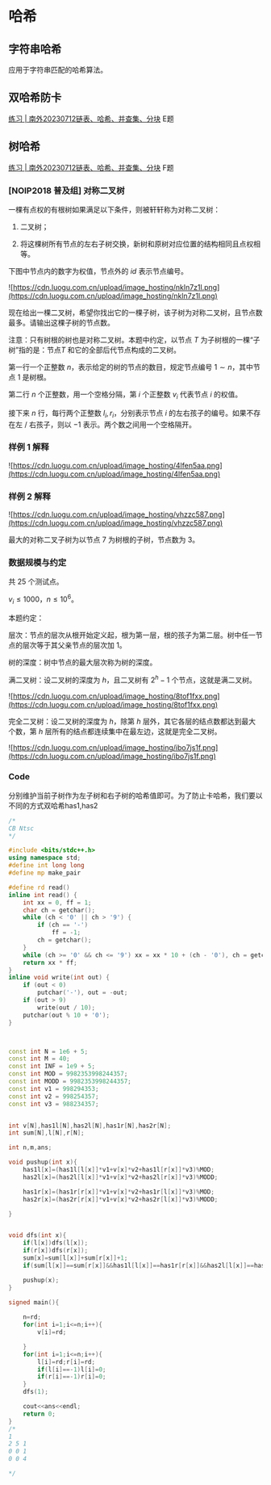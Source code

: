 # 哈希

## 字符串哈希

应用于字符串匹配的哈希算法。



## 双哈希防卡

[练习 | 南外20230712链表、哈希、并查集、分块](https://flowus.cn/6f0fba60-f356-44a6-b89a-8012f66cb0a9) E题

## 树哈希

[练习 | 南外20230712链表、哈希、并查集、分块](https://flowus.cn/6f0fba60-f356-44a6-b89a-8012f66cb0a9) F题

### [NOIP2018 普及组] 对称二叉树

一棵有点权的有根树如果满足以下条件，则被轩轩称为对称二叉树：

1. 二叉树；

2. 将这棵树所有节点的左右子树交换，新树和原树对应位置的结构相同且点权相等。

下图中节点内的数字为权值，节点外的 $id$ 表示节点编号。

![https://cdn.luogu.com.cn/upload/image_hosting/nkln7z1l.png](https://cdn.luogu.com.cn/upload/image_hosting/nkln7z1l.png)

现在给出一棵二叉树，希望你找出它的一棵子树，该子树为对称二叉树，且节点数最多。请输出这棵子树的节点数。

注意：只有树根的树也是对称二叉树。本题中约定，以节点 $T$ 为子树根的一棵“子 树”指的是：节点$T$ 和它的全部后代节点构成的二叉树。

第一行一个正整数 $n$，表示给定的树的节点的数目，规定节点编号 $1 \sim n$，其中节点 $1$ 是树根。

第二行 $n$ 个正整数，用一个空格分隔，第 $i$ 个正整数 $v_i$ 代表节点 $i$ 的权值。

接下来 $n$ 行，每行两个正整数 $l_i, r_i$，分别表示节点 $i$ 的左右孩子的编号。如果不存在左 / 右孩子，则以 $-1$ 表示。两个数之间用一个空格隔开。

### 样例 1 解释

![https://cdn.luogu.com.cn/upload/image_hosting/4lfen5aa.png](https://cdn.luogu.com.cn/upload/image_hosting/4lfen5aa.png)

### 样例 2 解释

![https://cdn.luogu.com.cn/upload/image_hosting/vhzzc587.png](https://cdn.luogu.com.cn/upload/image_hosting/vhzzc587.png)

最大的对称二叉子树为以节点 $7$ 为树根的子树，节点数为 $3$。

### 数据规模与约定

共 $25$ 个测试点。

$v_i ≤ 1000$，$n ≤ 10^6$。

本题约定：

层次：节点的层次从根开始定义起，根为第一层，根的孩子为第二层。树中任一节 点的层次等于其父亲节点的层次加 $1$。

树的深度：树中节点的最大层次称为树的深度。

满二叉树：设二叉树的深度为 $h$，且二叉树有 $2^h-1$ 个节点，这就是满二叉树。

![https://cdn.luogu.com.cn/upload/image_hosting/8tof1fxx.png](https://cdn.luogu.com.cn/upload/image_hosting/8tof1fxx.png)

完全二叉树：设二叉树的深度为 $h$，除第 $h$ 层外，其它各层的结点数都达到最大 个数，第 $h$ 层所有的结点都连续集中在最左边，这就是完全二叉树。

![https://cdn.luogu.com.cn/upload/image_hosting/ibo7js1f.png](https://cdn.luogu.com.cn/upload/image_hosting/ibo7js1f.png)

### Code

分别维护当前子树作为左子树和右子树的哈希值即可。为了防止卡哈希，我们要以不同的方式双哈希has1,has2

```C++
/*
CB Ntsc
*/

#include <bits/stdc++.h>
using namespace std;
#define int long long
#define mp make_pair

#define rd read()
inline int read() {
    int xx = 0, ff = 1;
    char ch = getchar();
    while (ch < '0' || ch > '9') {
        if (ch == '-')
            ff = -1;
        ch = getchar();
    }
    while (ch >= '0' && ch <= '9') xx = xx * 10 + (ch - '0'), ch = getchar();
    return xx * ff;
}
inline void write(int out) {
    if (out < 0)
        putchar('-'), out = -out;
    if (out > 9)
        write(out / 10);
    putchar(out % 10 + '0');
}



const int N = 1e6 + 5;
const int M = 40;
const int INF = 1e9 + 5;
const int MOD = 9982353998244357;
const int MODD = 9982353998244357;
const int v1 = 998294353;
const int v2 = 998254357;
const int v3 = 988234357;


int v[N],has1l[N],has2l[N],has1r[N],has2r[N];
int sum[N],l[N],r[N];

int n,m,ans;

void pushup(int x){
	has1l[x]=(has1l[l[x]]*v1+v[x]*v2+has1l[r[x]]*v3)%MOD;
	has2l[x]=(has2l[l[x]]*v1+v[x]*v2+has2l[r[x]]*v3)%MODD;

	has1r[x]=(has1r[r[x]]*v1+v[x]*v2+has1r[l[x]]*v3)%MOD;
	has2r[x]=(has2r[r[x]]*v1+v[x]*v2+has2r[l[x]]*v3)%MODD;

}


void dfs(int x){
	if(l[x])dfs(l[x]);
	if(r[x])dfs(r[x]);
	sum[x]=sum[l[x]]+sum[r[x]]+1;
	if(sum[l[x]]==sum[r[x]]&&has1l[l[x]]==has1r[r[x]]&&has2l[l[x]]==has2r[r[x]])ans=max(ans,sum[x]);

	pushup(x);
}

signed main(){
	
	n=rd;
	for(int i=1;i<=n;i++){
		v[i]=rd;

	}
	for(int i=1;i<=n;i++){
		l[i]=rd;r[i]=rd;
		if(l[i]==-1)l[i]=0;
		if(r[i]==-1)r[i]=0;
	}
	dfs(1);

	cout<<ans<<endl;
	return 0;
}
/*
1
2 5 1 
0 0 1 
0 0 4 

*/
```

